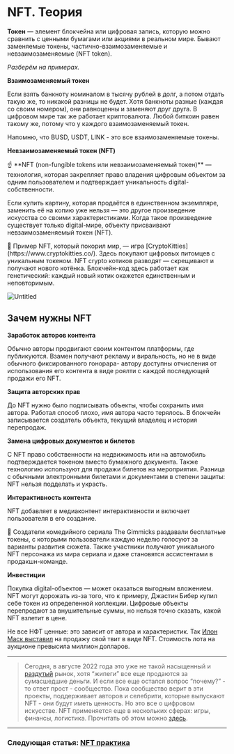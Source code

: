 # NFT. Теория


**Токен** — элемент блокчейна или цифровая запись, которую можно сравнить с ценными бумагами или акциями в реальном мире. Бывают заменяемые токены, частично-взаимозаменяемые и невзаимозаменяемые (NFT token).

*Разберём на примерах.*

**Взаимозаменяемый токен**

Если взять банкноту номиналом в тысячу рублей в долг, а потом отдать такую же, то никакой разницы не будет. Хотя банкноты разные (каждая со своим номером), они равноценны и заменяют друг друга. В цифровом мире так же работает криптовалюта. Любой биткоин равен такому же, потому что у каждого взаимозаменяемый токен.

Напомню, что BUSD, USDT, LINK - это все взаимозаменяемые токены. 

**Невзаимозаменяемый токен (NFT)**

<aside>
☝ **NFT (non-fungible tokens или невзаимозаменяемый токен)** — технология, которая закрепляет право владения цифровым объектом за одним пользователем и подтверждает уникальность digital-собственности.

</aside>

Если купить картину, которая продаётся в единственном экземпляре, заменить её на копию уже нельзя — это другое произведение искусства со своими характеристиками. Когда такое произведение существует только digital-мире, объекту присваивают невзаимозаменяемый токен (NFT).

<aside>
📌 Пример NFT, который покорил мир, — игра [CryptoKitties](https://www.cryptokitties.co/). Здесь покупают цифровых питомцев с уникальным токеном. NFT crypto котиков разводят — скрещивают и получают нового котёнка. Блокчейн-код здесь работает как генетический: каждый новый котик окажется единственным и неповторимым.

</aside>

![Untitled](NFT%20%D0%A2%D0%B5%D0%BE%D1%80%D0%B8%D1%8F%206bbf26abf47848dcb76385299795a916/Untitled.png)

## **Зачем нужны NFT**

**Заработок авторов контента**

Обычно авторы продвигают своим контентом платформы, где публикуются. Взамен получают рекламу и виральность, но не в виде обычного фиксированного гонорара-  автору доступны отчисления от использования его контента в виде роялти с каждой последующей продажи его NFT.

**Защита авторских прав**

До NFT нужно было подписывать объекты, чтобы сохранить имя автора. Работал способ плохо, имя автора часто терялось. В блокчейн записывается создатель объекта, текущий владелец и история перепродаж.

**Замена цифровых документов и билетов**

С NFT право собственности на недвижимость или на автомобиль подтверждается токеном вместо бумажного документа. Также технологию используют для продажи билетов на мероприятия. Разница с обычными электронными билетами и документами в степени защиты: NFT нельзя подделать и украсть.

**Интерактивность контента**

NFT добавляет в медиаконтент интерактивности и включает пользователя в его создание.

<aside>
📌 Создатели комедийного сериала The Gimmicks раздавали бесплатные токены, с которыми пользователи каждую неделю голосуют за варианты развития сюжета. Также участники получают уникального NFT персонажа из мира сериала и даже становятся ассистентами в продакшн-команде.

</aside>

**Инвестиции**

Покупка digital-объектов —  может оказаться выгодным вложением. NFT могут дорожать из-за того, что к примеру, Джастин Бибер купил себе токен из определенной коллекции. Цифровые объекты перепродают за внушительные суммы, но нельзя точно сказать, какой NFT взлетит в цене. 

Не все НФТ ценные: это зависит от автора и характеристик. Так [Илон Маск выставил](https://www.cnbc.com/2021/03/16/elon-musk-is-offering-to-sell-his-tweet-as-an-nft.html) на продажу свой твит в виде NFT. Стоимость лота на аукционе превысила миллион долларов.

---

> Сегодня, в августе 2022 года это уже не такой насыщенный и [раздутый](https://www.bloomberg.com/news/articles/2022-06-29/nfts-have-fallen-off-the-cliff-as-sales-sink-to-lowest-in-year) рынок, хотя “жипеги” все еще продаются за сумасшедшие деньги. И если все еще остался вопрос “почему?” - то ответ прост - сообщество. Пока сообщество верит в эти проекты, поддерживает авторов и селебрити, которые выпускают NFT - они будут иметь ценность. Но это все о цифровом искусстве. NFT применяется еще в нескольких сферах: игры, финансы, логистика. Прочитать об этом можно [здесь](https://academy.binance.com/ru/articles/top-7-nft-use-cases).
> 

---

### Следующая статья: [NFT практика](https://www.notion.so/NFT-595489a5061d43858e12e1ca2369aa45)
